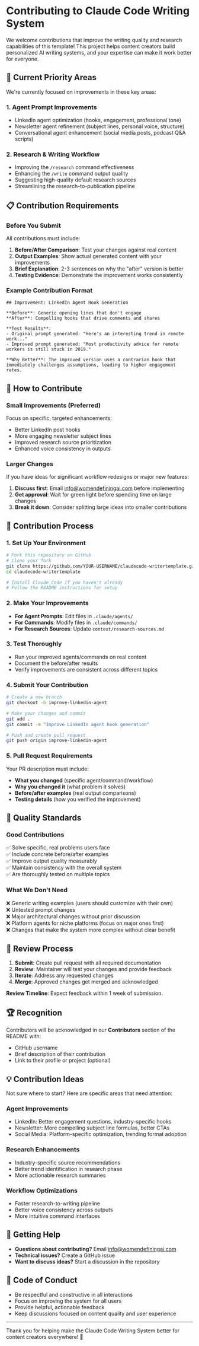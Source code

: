 # Contributing to Claude Code Writing System

We welcome contributions that improve the writing quality and research capabilities of this template! This project helps content creators build personalized AI writing systems, and your expertise can make it work better for everyone.

## 🎯 Current Priority Areas

We're currently focused on improvements in these key areas:

### 1. **Agent Prompt Improvements**
- LinkedIn agent optimization (hooks, engagement, professional tone)
- Newsletter agent refinement (subject lines, personal voice, structure)
- Conversational agent enhancement (social media posts, podcast Q&A scripts)

### 2. **Research & Writing Workflow**
- Improving the `/research` command effectiveness
- Enhancing the `/write` command output quality
- Suggesting high-quality default research sources
- Streamlining the research-to-publication pipeline

## 📋 Contribution Requirements

### Before You Submit
All contributions must include:

1. **Before/After Comparison**: Test your changes against real content
2. **Output Examples**: Show actual generated content with your improvements
3. **Brief Explanation**: 2-3 sentences on why the "after" version is better
4. **Testing Evidence**: Demonstrate the improvement works consistently

### Example Contribution Format
```
## Improvement: LinkedIn Agent Hook Generation

**Before**: Generic opening lines that don't engage
**After**: Compelling hooks that drive comments and shares

**Test Results**:
- Original prompt generated: "Here's an interesting trend in remote work..."
- Improved prompt generated: "Most productivity advice for remote workers is still stuck in 2019."

**Why Better**: The improved version uses a contrarian hook that immediately challenges assumptions, leading to higher engagement rates.
```

## 🚀 How to Contribute

### Small Improvements (Preferred)
Focus on specific, targeted enhancements:
- Better LinkedIn post hooks
- More engaging newsletter subject lines
- Improved research source prioritization
- Enhanced voice consistency in outputs

### Larger Changes
If you have ideas for significant workflow redesigns or major new features:
1. **Discuss first**: Email info@womendefiningai.com before implementing
2. **Get approval**: Wait for green light before spending time on large changes
3. **Break it down**: Consider splitting large ideas into smaller contributions

## 🔄 Contribution Process

### 1. Set Up Your Environment
```bash
# Fork this repository on GitHub
# Clone your fork
git clone https://github.com/YOUR-USERNAME/claudecode-writertemplate.git
cd claudecode-writertemplate

# Install Claude Code if you haven't already
# Follow the README instructions for setup
```

### 2. Make Your Improvements
- **For Agent Prompts**: Edit files in `.claude/agents/`
- **For Commands**: Modify files in `.claude/commands/`
- **For Research Sources**: Update `context/research-sources.md`

### 3. Test Thoroughly
- Run your improved agents/commands on real content
- Document the before/after results
- Verify improvements are consistent across different topics

### 4. Submit Your Contribution
```bash
# Create a new branch
git checkout -b improve-linkedin-agent

# Make your changes and commit
git add .
git commit -m "Improve LinkedIn agent hook generation"

# Push and create pull request
git push origin improve-linkedin-agent
```

### 5. Pull Request Requirements
Your PR description must include:
- **What you changed** (specific agent/command/workflow)
- **Why you changed it** (what problem it solves)
- **Before/after examples** (real output comparisons)
- **Testing details** (how you verified the improvement)

## 🎨 Quality Standards

### Good Contributions
✅ Solve specific, real problems users face  
✅ Include concrete before/after examples  
✅ Improve output quality measurably  
✅ Maintain consistency with the overall system  
✅ Are thoroughly tested on multiple topics  

### What We Don't Need
❌ Generic writing examples (users should customize with their own)  
❌ Untested prompt changes  
❌ Major architectural changes without prior discussion  
❌ Platform agents for niche platforms (focus on major ones first)  
❌ Changes that make the system more complex without clear benefit  

## 📝 Review Process

1. **Submit**: Create pull request with all required documentation
2. **Review**: Maintainer will test your changes and provide feedback
3. **Iterate**: Address any requested changes
4. **Merge**: Approved changes get merged and acknowledged

**Review Timeline**: Expect feedback within 1 week of submission.

## 🏆 Recognition

Contributors will be acknowledged in our **Contributors** section of the README with:
- GitHub username
- Brief description of their contribution
- Link to their profile or project (optional)

## 💡 Contribution Ideas

Not sure where to start? Here are specific areas that need attention:

### Agent Improvements
- LinkedIn: Better engagement questions, industry-specific hooks
- Newsletter: More compelling subject line formulas, better CTAs
- Social Media: Platform-specific optimization, trending format adoption

### Research Enhancements
- Industry-specific source recommendations
- Better trend identification in research phase
- More actionable research summaries

### Workflow Optimizations
- Faster research-to-writing pipeline
- Better voice consistency across outputs
- More intuitive command interfaces

## 🤝 Getting Help

- **Questions about contributing?** Email info@womendefiningai.com
- **Technical issues?** Create a GitHub issue
- **Want to discuss ideas?** Start a discussion in the repository

## 📜 Code of Conduct

- Be respectful and constructive in all interactions
- Focus on improving the system for all users
- Provide helpful, actionable feedback
- Keep discussions focused on content quality and user experience

---

Thank you for helping make the Claude Code Writing System better for content creators everywhere! 🚀